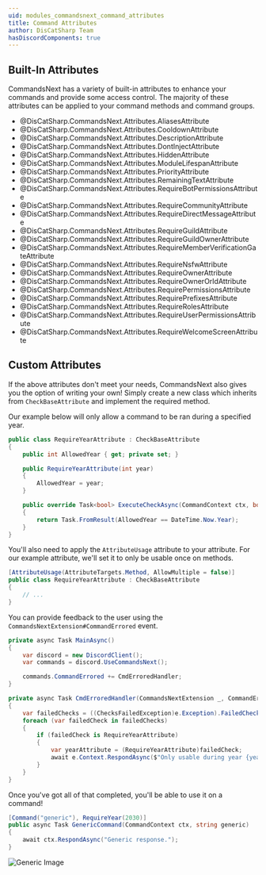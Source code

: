 ```yaml
---
uid: modules_commandsnext_command_attributes
title: Command Attributes
author: DisCatSharp Team
hasDiscordComponents: true
---
```


## Built-In Attributes
CommandsNext has a variety of built-in attributes to enhance your commands and provide some access control.
The majority of these attributes can be applied to your command methods and command groups.

- @DisCatSharp.CommandsNext.Attributes.AliasesAttribute
- @DisCatSharp.CommandsNext.Attributes.CooldownAttribute
- @DisCatSharp.CommandsNext.Attributes.DescriptionAttribute
- @DisCatSharp.CommandsNext.Attributes.DontInjectAttribute
- @DisCatSharp.CommandsNext.Attributes.HiddenAttribute
- @DisCatSharp.CommandsNext.Attributes.ModuleLifespanAttribute
- @DisCatSharp.CommandsNext.Attributes.PriorityAttribute
- @DisCatSharp.CommandsNext.Attributes.RemainingTextAttribute
- @DisCatSharp.CommandsNext.Attributes.RequireBotPermissionsAttribute
- @DisCatSharp.CommandsNext.Attributes.RequireCommunityAttribute
- @DisCatSharp.CommandsNext.Attributes.RequireDirectMessageAttribute
- @DisCatSharp.CommandsNext.Attributes.RequireGuildAttribute
- @DisCatSharp.CommandsNext.Attributes.RequireGuildOwnerAttribute
- @DisCatSharp.CommandsNext.Attributes.RequireMemberVerificationGateAttribute
- @DisCatSharp.CommandsNext.Attributes.RequireNsfwAttribute
- @DisCatSharp.CommandsNext.Attributes.RequireOwnerAttribute
- @DisCatSharp.CommandsNext.Attributes.RequireOwnerOrIdAttribute
- @DisCatSharp.CommandsNext.Attributes.RequirePermissionsAttribute
- @DisCatSharp.CommandsNext.Attributes.RequirePrefixesAttribute
- @DisCatSharp.CommandsNext.Attributes.RequireRolesAttribute
- @DisCatSharp.CommandsNext.Attributes.RequireUserPermissionsAttribute
- @DisCatSharp.CommandsNext.Attributes.RequireWelcomeScreenAttribute


## Custom Attributes
If the above attributes don't meet your needs, CommandsNext also gives you the option of writing your own!
Simply create a new class which inherits from `CheckBaseAttribute` and implement the required method.

Our example below will only allow a command to be ran during a specified year.

```cs
public class RequireYearAttribute : CheckBaseAttribute
{
    public int AllowedYear { get; private set; }

    public RequireYearAttribute(int year)
    {
        AllowedYear = year;
    }

    public override Task<bool> ExecuteCheckAsync(CommandContext ctx, bool help)
    {
        return Task.FromResult(AllowedYear == DateTime.Now.Year);
    }
}
```

You'll also need to apply the `AttributeUsage` attribute to your attribute.
For our example attribute, we'll set it to only be usable once on methods.

```cs
[AttributeUsage(AttributeTargets.Method, AllowMultiple = false)]
public class RequireYearAttribute : CheckBaseAttribute
{
    // ...
}
```

You can provide feedback to the user using the `CommandsNextExtension#CommandErrored` event.
```cs
private async Task MainAsync()
{
    var discord = new DiscordClient();
	var commands = discord.UseCommandsNext();

	commands.CommandErrored += CmdErroredHandler;
}

private async Task CmdErroredHandler(CommandsNextExtension _, CommandErrorEventArgs e)
{
    var failedChecks = ((ChecksFailedException)e.Exception).FailedChecks;
    foreach (var failedCheck in failedChecks)
    {
        if (failedCheck is RequireYearAttribute)
        {
            var yearAttribute = (RequireYearAttribute)failedCheck;
            await e.Context.RespondAsync($"Only usable during year {yearAttribute.AllowedYear}.");
        }
    }
}
```

Once you've got all of that completed, you'll be able to use it on a command!

```cs
[Command("generic"), RequireYear(2030)]
public async Task GenericCommand(CommandContext ctx, string generic)
{
    await ctx.RespondAsync("Generic response.");
}
```

![Generic Image](/images/commands_command_attributes_01.png)
